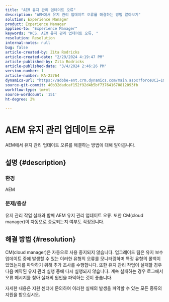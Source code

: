 ```yaml
---
title: "AEM 유지 관리 업데이트 오류"
description: "AEM에서 유지 관리 업데이트 오류를 해결하는 방법 알아보기"
solution: Experience Manager
product: Experience Manager
applies-to: "Experience Manager"
keywords: "KCS. AEM 유지 관리 업데이트 오류, "
resolution: Resolution
internal-notes: null
bug: false
article-created-by: Zita Rodricks
article-created-date: "2/29/2024 4:19:47 PM"
article-published-by: Zita Rodricks
article-published-date: "3/4/2024 2:46:26 PM"
version-number: 1
article-number: KA-23764
dynamics-url: "https://adobe-ent.crm.dynamics.com/main.aspx?forceUCI=1&pagetype=entityrecord&etn=knowledgearticle&id=3ee9ba56-1ed7-ee11-9079-6045bd0065f9"
source-git-commit: 40b32dadcaf152f92d4b5bf737641670812093fb
workflow-type: tm+mt
source-wordcount: '151'
ht-degree: 2%

---
```


# AEM 유지 관리 업데이트 오류


AEM에서 유지 관리 업데이트 오류를 해결하는 방법에 대해 알아봅니다.

## 설명 {#description}


### 환경

AEM

### 문제/증상

유지 관리 작업 실패와 함께 AEM 유지 관리 업데이트 오류. 또한 CM(cloud manager)이 자동으로 종료되는지 여부도 걱정됩니다.


## 해결 방법 {#resolution}


CM(cloud manager)은 자동으로 사용 중지되지 않습니다. 업그레이드 팀은 유지 보수 업데이트 중에 발생할 수 있는 이러한 유형의 오류를 모니터링하며 특정 유형의 롤백이 있었는지를 파악하기 위해 추가 조사를 수행합니다.
또한 유지 관리 작업이 실패할 경우 다음 예약된 유지 관리 실행 중에 다시 실행되지 않습니다. 계속 실패하는 경우 로그에서 오류 메시지를 찾아 실패의 원인을 파악하는 것이 좋습니다.

자세한 내용은 지원 센터에 문의하여 이러한 실패의 발생을 파악할 수 있는 모든 종류의 지원을 받으십시오.
